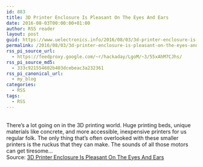 ```yaml
---
id: 883
title: 3D Printer Enclosure Is Pleasant On The Eyes And Ears
date: 2016-08-03T00:00:00+01:00
author: RSS reader
layout: post
guid: https://www.uelectronics.info/2016/08/03/3d-printer-enclosure-is-pleasant-on-the-eyes-and-ears/
permalink: /2016/08/03/3d-printer-enclosure-is-pleasant-on-the-eyes-and-ears/
rss_pi_source_url:
  - https://feedproxy.google.com/~r/hackaday/LgoM/~3/55xAhM7CJhs/
rss_pi_source_md5:
  - 333c921554602b403dcebeac3a232361
rss_pi_canonical_url:
  - my_blog
categories:
  - RSS
tags:
  - RSS
---
```

&#013;  
There’s a lot going on in the 3D printing world. Huge printing beds, unique materials like concrete, and more accessible, inexpensive printers for us regular folk. The only thing that’s often overlooked with these smaller printers is the ruckus that they can make. The sounds of all those motors can get tiresome…&#013;  
Source: <a href="https://feedproxy.google.com/~r/hackaday/LgoM/~3/55xAhM7CJhs/" target="_blank">3D Printer Enclosure Is Pleasant On The Eyes And Ears</a>